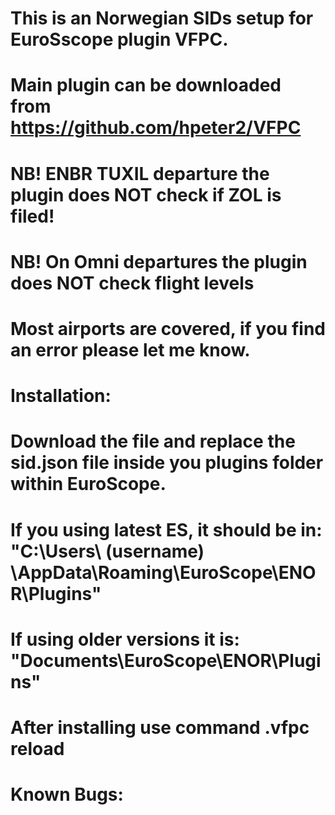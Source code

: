 # This is an Norwegian SIDs setup for EuroSscope plugin VFPC.
# Main plugin can be downloaded from https://github.com/hpeter2/VFPC
# NB! ENBR TUXIL departure the plugin does NOT check if ZOL is filed!
# NB! On Omni departures the plugin does NOT check flight levels
# Most airports are covered, if you find an error please let me know.
#
# Installation:
# Download the file and replace the sid.json file inside you plugins folder within EuroScope.
# If you using latest ES, it should be in: "C:\Users\ (username) \AppData\Roaming\EuroScope\ENOR\Plugins"
# If using older versions it is: "Documents\EuroScope\ENOR\Plugins"
# After installing use command .vfpc reload 
#
# Known Bugs:
# 
